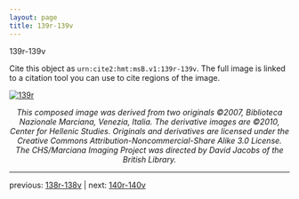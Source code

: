 ```yaml
---
layout: page
title: 139r-139v
---
```


139r-139v

Cite this object as `urn:cite2:hmt:msB.v1:139r-139v`. The full image is linked to a citation tool you can use to cite regions of the image.

[![139r](http://www.homermultitext.org/iipsrv?IIIF=/project/homer/pyramidal/deepzoom/hmt/vbbifolio/v1/vb_138v_139r.tif/full/800,/0/default.jpg)](http://www.homermultitext.org/ict2/?urn=urn:cite2:hmt:vbbifolio.v1:vb_138v_139r) 

<p style="text-align: center; font-style: italic;">This composed image was derived from two originals ©2007, Biblioteca Nazionale Marciana, Venezia, Italia. The derivative images are ©2010, Center for Hellenic Studies. Originals and derivatives are licensed under the Creative Commons Attribution-Noncommercial-Share Alike 3.0 License. The CHS/Marciana Imaging Project was directed by David Jacobs of the British Library.</p>

---

previous: [138r-138v](../138r-138v/) | next: [140r-140v](../140r-140v/)
